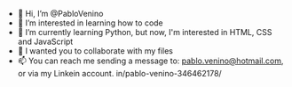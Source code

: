 - 👋 Hi, I’m @PabloVenino 
- 👀 I’m interested in learning how to code
- 🌱 I’m currently learning Python, but now, I'm interested in HTML, CSS and JavaScript
- 💞️ I wanted you to collaborate with my files
- 📫 You can reach me sending a message to: pablo.venino@hotmail.com, or via my Linkein account. in/pablo-venino-346462178/

<!---
PabloVenino/PabloVenino is a ✨ special ✨ repository because its `README.md` (this file) appears on your GitHub profile.
You can click the Preview link to take a look at your changes.
--->

